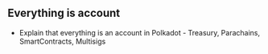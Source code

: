 ## Everything is account

- Explain that everything is an account in Polkadot - Treasury, Parachains, SmartContracts, Multisigs